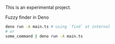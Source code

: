 This is an experimental project.

Fuzzy finder in Deno

```sh
deno run -A main.ts # using `find` at internal
# or
some_command | deno run -A main.ts
```
